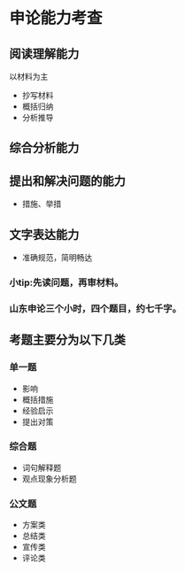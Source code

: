 # 申论能力考查

## 阅读理解能力
以材料为主
* 抄写材料
* 概括归纳
* 分析推导
## 综合分析能力

## 提出和解决问题的能力
* 措施、举措

## 文字表达能力
* 准确规范，简明畅达

### 小tip:先读问题，再审材料。

### 山东申论三个小时，四个题目，约七千字。
## 考题主要分为以下几类
### 单一题
* 影响
* 概括措施
* 经验启示
* 提出对策
### 综合题
* 词句解释题
* 观点现象分析题
### 公文题
* 方案类
* 总结类
* 宣传类
* 评论类